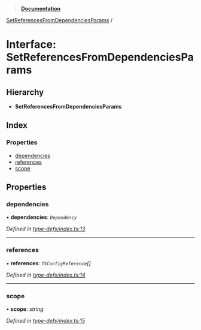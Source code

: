 > **[Documentation](../README.md)**

[SetReferencesFromDependenciesParams](setreferencesfromdependenciesparams.md) /

# Interface: SetReferencesFromDependenciesParams

## Hierarchy

* **SetReferencesFromDependenciesParams**

## Index

### Properties

* [dependencies](setreferencesfromdependenciesparams.md#dependencies)
* [references](setreferencesfromdependenciesparams.md#references)
* [scope](setreferencesfromdependenciesparams.md#scope)

## Properties

###  dependencies

• **dependencies**: *`Dependency`*

*Defined in [type-defs/index.ts:13](https://github.com/dylanaubrey/repodog/blob/f7ac386/packages/build-references/src/type-defs/index.ts#L13)*

___

###  references

• **references**: *`TSConfigReference`[]*

*Defined in [type-defs/index.ts:14](https://github.com/dylanaubrey/repodog/blob/f7ac386/packages/build-references/src/type-defs/index.ts#L14)*

___

###  scope

• **scope**: *string*

*Defined in [type-defs/index.ts:15](https://github.com/dylanaubrey/repodog/blob/f7ac386/packages/build-references/src/type-defs/index.ts#L15)*